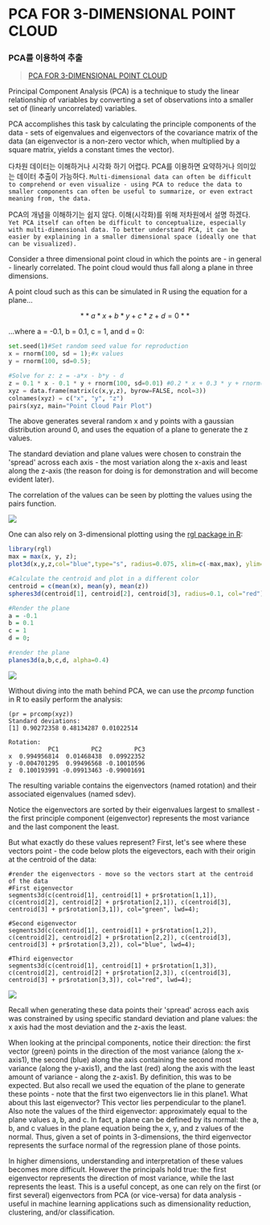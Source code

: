 # PCA FOR 3-DIMENSIONAL POINT CLOUD

### PCA를 이용하여 추출

> [PCA FOR 3-DIMENSIONAL POINT CLOUD](https://www.algosome.com/articles/pca-three-dimensions-point-cloud.html)

Principal Component Analysis \(PCA\) is a technique to study the linear relationship of variables by converting a set of observations into a smaller set of \(linearly uncorrelated\) variables.

PCA accomplishes this task by calculating the principle components of the data - sets of eigenvalues and eigenvectors of the covariance matrix of the data \(an eigenvector is a non-zero vector which, when multiplied by a square matrix, yields a constant times the vector\).

다차원 데이터는 이해하거나 시각화 하기 어렵다. PCA를 이용하면 요약하거나 의미있는 데이터 추출이 가능하다. `Multi-dimensional data can often be difficult to comprehend or even visualize - using PCA to reduce the data to smaller components can often be useful to summarize, or even extract meaning from, the data.`

PCA의 개념을 이해하기는 쉽지 않다. 이해\(시각화\)를 위해 저차원에서 설명 하겠다. `Yet PCA itself can often be difficult to conceptualize, especially with multi-dimensional data. To better understand PCA, it can be easier by explaining in a smaller dimensional space (ideally one that can be visualized).`

Consider a three dimensional point cloud in which the points are - in general - linearly correlated. The point cloud would thus fall along a plane in three dimensions.

A point cloud such as this can be simulated in R using the equation for a plane...

$$
**a*x + b*y + c*z + d = 0**
$$

...where a = -0.1, b = 0.1, c = 1, and d = 0:

```python
set.seed(1)#Set random seed value for reproduction
x = rnorm(100, sd = 1);#x values 
y = rnorm(100, sd=0.5);

#Solve for z: z = -a*x - b*y - d
z = 0.1 * x - 0.1 * y + rnorm(100, sd=0.01) #0.2 * x + 0.3 * y + rnorm(100, sd=0.1);
xyz = data.frame(matrix(c(x,y,z), byrow=FALSE, ncol=3))
colnames(xyz) = c("x", "y", "z")
pairs(xyz, main="Point Cloud Pair Plot")
```

The above generates several random x and y points with a gaussian distribution around 0, and uses the equation of a plane to generate the z values.

The standard deviation and plane values were chosen to constrain the 'spread' across each axis - the most variation along the x-axis and least along the z-axis \(the reason for doing is for demonstration and will become evident later\).

The correlation of the values can be seen by plotting the values using the pairs function.

![](https://www.algosome.com/articles/images/point-cloud-pairs-plot.png)

One can also rely on 3-dimensional plotting using the [rgl package in R](http://cran.r-project.org/web/packages/rgl/index.html):

```r
library(rgl)
max = max(x, y, z);
plot3d(x,y,z,col="blue",type="s", radius=0.075, xlim=c(-max,max), ylim=c(-max, max), zlim=c(-max,max))

#Calculate the centroid and plot in a different color
centroid = c(mean(x), mean(y), mean(z))
spheres3d(centroid[1], centroid[2], centroid[3], radius=0.1, col="red")

#Render the plane 
a = -0.1
b = 0.1
c = 1
d = 0;

#render the plane
planes3d(a,b,c,d, alpha=0.4)
```

![](https://www.algosome.com/articles/images/3d-point-plot.png)

Without diving into the math behind PCA, we can use the _prcomp_ function in R to easily perform the analysis:

```text
(pr = prcomp(xyz))
Standard deviations:
[1] 0.90272358 0.48134287 0.01022514

Rotation:
           PC1         PC2         PC3
x  0.994956814  0.01468438  0.09922352
y -0.004701295  0.99496568 -0.10010596
z  0.100193991 -0.09913463 -0.99001691
```

The resulting variable contains the eigenvectors \(named rotation\) and their associated eigenvalues \(named sdev\).

Notice the eigenvectors are sorted by their eigenvalues largest to smallest - the first principle component \(eigenvector\) represents the most variance and the last component the least.

But what exactly do these values represent? First, let's see where these vectors point - the code below plots the eigevectors, each with their origin at the centroid of the data:

```text
#render the eigenvectors - move so the vectors start at the centroid of the data
#First eigenvector
segments3d(c(centroid[1], centroid[1] + pr$rotation[1,1]), c(centroid[2], centroid[2] + pr$rotation[2,1]), c(centroid[3], centroid[3] + pr$rotation[3,1]), col="green", lwd=4);

#Second eigenvector
segments3d(c(centroid[1], centroid[1] + pr$rotation[1,2]), c(centroid[2], centroid[2] + pr$rotation[2,2]), c(centroid[3], centroid[3] + pr$rotation[3,2]), col="blue", lwd=4);

#Third eigenvector
segments3d(c(centroid[1], centroid[1] + pr$rotation[1,3]), c(centroid[2], centroid[2] + pr$rotation[2,3]), c(centroid[3], centroid[3] + pr$rotation[3,3]), col="red", lwd=4);
```

![](https://www.algosome.com/articles/images/pca-eigenvectors-3d.png)

Recall when generating these data points their 'spread' across each axis was constrained by using specific standard deviation and plane values: the x axis had the most deviation and the z-axis the least.

When looking at the principal components, notice their direction: the first vector \(green\) points in the direction of the most variance \(along the x-axis1\), the second \(blue\) along the axis containing the second most variance \(along the y-axis1\), and the last \(red\) along the axis with the least amount of variance - along the z-axis1. By definition, this was to be expected. But also recall we used the equation of the plane to generate these points - note that the first two eigenvectors lie in this plane1. What about this last eigenvector? This vector lies perpendicular to the plane1. Also note the values of the third eigenvector: approximately equal to the plane values a, b, and c. In fact, a plane can be defined by its normal: the a, b, and c values in the plane equation being the x, y, and z values of the normal. Thus, given a set of points in 3-dimensions, the third eigenvector represents the surface normal of the regression plane of those points.

In higher dimensions, understanding and interpretation of these values becomes more difficult. However the principals hold true: the first eigenvector represents the direction of most variance, while the last represents the least. This is a useful concept, as one can rely on the first \(or first several\) eigenvectors from PCA \(or vice-versa\) for data analysis - useful in machine learning applications such as dimensionality reduction, clustering, and/or classification.


